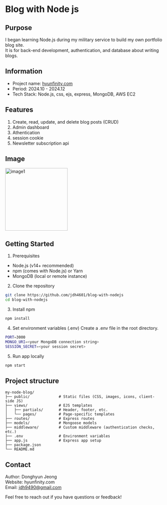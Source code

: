 # Blog with Node js

## Purpose
I began learning Node.js during my military service to build my own portfolio blog site. <br/>
It is for back-end development, authentication, and database about writing blogs.

## Information
- Project name: [hyunfinity.com](hyunfinity.com) <br/>
- Period: 2024.10 - 2024.12 <br/>
- Tech Stack: Node.js, css, ejs, express, MongoDB, AWS EC2

## Features
1. Create, read, update, and delete blog posts (CRUD)
2. Admin dashboard
4. Athentication
5. session cookie
6. Newsletter subscription api

## Image
<img src="https://github.com/user-attachments/assets/fc7d6cc1-b8bc-44a0-a7f7-6a20714a387c" alt="image1" width="200" />


## Getting Started
1. Prerequisites
- Node.js (v14+ recommended)
- npm (comes with Node.js) or Yarn
- MongoDB (local or remote instance)

2. Clone the repository
``` bash
git clone https://github.com/jdh4601/blog-with-nodejs
cd blog-with-nodejs
```

3. Install npm
``` bash
npm install
```

4. Set environment variables (.env)
Create a .env file in the root directory.
``` bash
PORT=3000
MONGO_URI=<your MongoDB connection string>
SESSION_SECRET=<your session secret>
```

5. Run app locally
```bash
npm start
```

## Project structure
``` plaintext
my-node-blog/
├── public/             # Static files (CSS, images, icons, client-side JS)
├── views/              # EJS templates
│   ├── partials/       # Header, footer, etc.
│   └── pages/          # Page-specific templates
├── routes/             # Express routes 
├── models/             # Mongoose models
├── middleware/         # Custom middleware (authentication checks, etc.)
├── .env                # Environment variables
├── app.js              # Express app setup
├── package.json        
└── README.md
```

## Contact
Author: Donghyun Jeong <br/>
Website: hyunfinity.com <br/>
Email: jdh9490@gmail.com <br/>

Feel free to reach out if you have questions or feedback!
